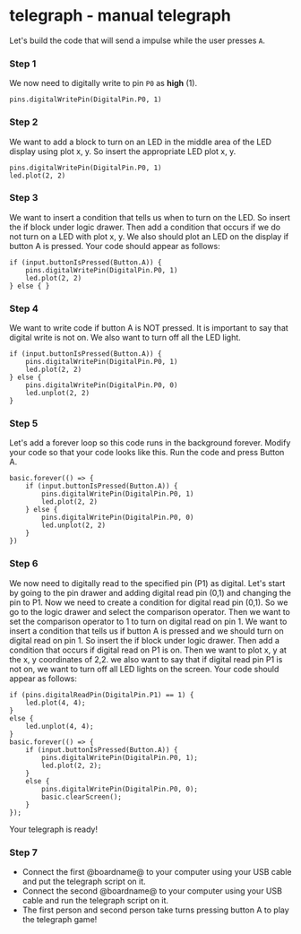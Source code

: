 # telegraph - manual telegraph 

Let's build the code that will send a impulse while the user presses ``A``.

### Step 1

We now need to digitally write to pin ``P0`` as **high** (1). 

```blocks
pins.digitalWritePin(DigitalPin.P0, 1)
```

### Step 2

We want to add a block to turn on an LED in the middle area of the LED display using plot x, y. 
So insert the appropriate LED plot x, y. 

```blocks
pins.digitalWritePin(DigitalPin.P0, 1)
led.plot(2, 2)
```

### Step 3

We want to insert a condition that tells us when to turn on the LED. So insert the if block under logic drawer. 
Then add a condition that occurs if we do not turn on a LED with plot x, y. We also should plot an LED on the display if button A is pressed. Your code should appear as follows:

```blocks
if (input.buttonIsPressed(Button.A)) {
    pins.digitalWritePin(DigitalPin.P0, 1)
    led.plot(2, 2)
} else { }
```


### Step 4

We want to write code if button A is NOT pressed. It is important to say that digital write is not on. We also want to turn off all the LED light.

```blocks
if (input.buttonIsPressed(Button.A)) {
    pins.digitalWritePin(DigitalPin.P0, 1)
    led.plot(2, 2)
} else {
    pins.digitalWritePin(DigitalPin.P0, 0)
    led.unplot(2, 2)
}
```

### Step 5

Let's add a forever loop so this code runs in the background forever. Modify your code so that your code looks like this. Run the code and press Button A. 

```blocks
basic.forever(() => {
    if (input.buttonIsPressed(Button.A)) {
        pins.digitalWritePin(DigitalPin.P0, 1)
        led.plot(2, 2)
    } else {
        pins.digitalWritePin(DigitalPin.P0, 0)
        led.unplot(2, 2)
    }
})
```

### Step 6

We now need to digitally read to the specified pin (P1) as digital. Let's start by going to the pin drawer and adding digital read pin (0,1) and changing the pin to P1. Now we need to create a condition for digital read pin (0,1). So we go to the logic drawer and select the comparison operator. Then we want to set the comparison operator to 1 to turn on digital read on pin 1. We want to insert a condition that tells us if button A is pressed and we should turn on digital read on pin 1. So insert the if block under logic drawer. Then add a condition that occurs if digital read on P1 is on. Then we want to plot x, y at the x, y coordinates of 2,2. we also want to say that if digital read pin P1 is not on, we want to turn off all LED lights on the screen. Your code should appear as follows:

```blocks
if (pins.digitalReadPin(DigitalPin.P1) == 1) {
    led.plot(4, 4);
}
else {
    led.unplot(4, 4);
}
basic.forever(() => {
    if (input.buttonIsPressed(Button.A)) {
        pins.digitalWritePin(DigitalPin.P0, 1);
        led.plot(2, 2);
    }
    else {
        pins.digitalWritePin(DigitalPin.P0, 0);
        basic.clearScreen();
    }
});
```

Your telegraph is ready!

### Step 7

* Connect the first @boardname@ to your computer using your USB cable and put the telegraph script on it.
* Connect the second @boardname@ to your computer using your USB cable and run the telegraph script on it.
* The first person and second person take turns pressing button A to play the telegraph game!
